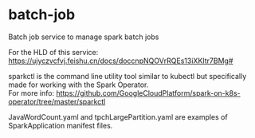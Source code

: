 # batch-job

Batch job service to manage spark batch jobs  

For the HLD of this service: https://ujyczvcfvj.feishu.cn/docs/doccnpNQOVrRQEs13iXKItr7BMg#  

sparkctl is the command line utility tool similar to kubectl but specifically made for working with the Spark Operator.  
For more info: https://github.com/GoogleCloudPlatform/spark-on-k8s-operator/tree/master/sparkctl  

JavaWordCount.yaml and tpchLargePartition.yaml are examples of SparkApplication manifest files.  
